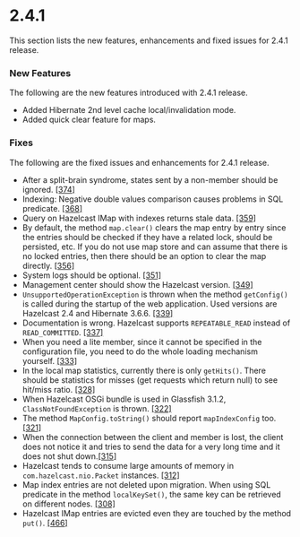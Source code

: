 

# 2.4.1

This section lists the new features, enhancements and fixed issues for 2.4.1 release.

### New Features

The following are the new features introduced with 2.4.1 release.

- Added Hibernate 2nd level cache local/invalidation mode.
- Added quick clear feature for maps.

### Fixes


The following are the fixed issues and enhancements for 2.4.1 release.

- After a split-brain syndrome, states sent by a non-member should be ignored. <a href="https://github.com/hazelcast/hazelcast/issues/374" target="_blank">[374]</a>
- Indexing: Negative double values comparison causes problems in SQL predicate. <a href="https://github.com/hazelcast/hazelcast/issues/368" target="_blank">[368]</a>
- Query on Hazelcast IMap with indexes returns stale data. <a href="https://github.com/hazelcast/hazelcast/issues/359" target="_blank">[359]</a>
- By default, the method `map.clear()` clears the map entry by entry since the entries should be checked if they have a related lock, should be persisted, etc. If you do not use map store and can assume that there is no locked entries, then there should be an option to clear the map directly. <a href="https://github.com/hazelcast/hazelcast/issues/356" target="_blank">[356]</a>
- System logs should be optional. <a href="https://github.com/hazelcast/hazelcast/issues/351" target="_blank">[351]</a>
- Management center should show the Hazelcast version. <a href="https://github.com/hazelcast/hazelcast/issues/349" target="_blank">[349]</a>
- `UnsupportedOperationException` is thrown when the method `getConfig()` is called during the startup of the web application. Used versions are Hazelcast 2.4 and Hibernate 3.6.6. <a href="https://github.com/hazelcast/hazelcast/issues/339" target="_blank">[339]</a>
- Documentation is wrong. Hazelcast supports `REPEATABLE_READ` instead of `READ_COMMITTED`. <a href="https://github.com/hazelcast/hazelcast/issues/337" target="_blank">[337]</a>
- When you need a lite member, since it cannot be specified in the configuration file, you need to do the whole loading mechanism yourself. <a href="https://github.com/hazelcast/hazelcast/issues/333" target="_blank">[333]</a>
- In the local map statistics, currently there is only `getHits()`. There should be statistics for misses (get requests which return null) to see hit/miss ratio. <a href="https://github.com/hazelcast/hazelcast/issues/328" target="_blank">[328]</a>
- When Hazelcast OSGi bundle is used in Glassfish 3.1.2, `ClassNotFoundException` is thrown. <a href="https://github.com/hazelcast/hazelcast/issues/322" target="_blank">[322]</a>
- The method `MapConfig.toString()` should report `mapIndexConfig` too. <a href="https://github.com/hazelcast/hazelcast/issues/321" target="_blank">[321]</a>
- When the connection between the client and member is lost, the client does not notice it and tries to send the data for a very long time and it does not shut down.<a href="https://github.com/hazelcast/hazelcast/issues/315" target="_blank">[315]</a>
- Hazelcast tends to consume large amounts of memory in `com.hazelcast.nio.Packet` instances. <a href="https://github.com/hazelcast/hazelcast/issues/312" target="_blank">[312]</a>
- Map index entries are not deleted upon migration. When using SQL predicate in the method `localKeySet()`, the same key can be retrieved on different nodes. <a href="https://github.com/hazelcast/hazelcast/issues/308" target="_blank">[308]</a>
- Hazelcast IMap entries are evicted even they are touched by the method `put()`. <a href="https://github.com/hazelcast/hazelcast/issues/466" target="_blank">[466]</a>

